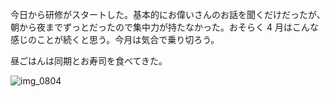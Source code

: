 今日から研修がスタートした。基本的にお偉いさんのお話を聞くだけだったが、朝から夜までずっとだったので集中力が持たなかった。おそらく 4 月はこんな感じのことが続くと思う。今月は気合で乗り切ろう。

昼ごはんは同期とお寿司を食べてきた。

![img_0804](/images/2018/04/img_0804.jpg)

